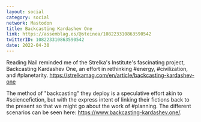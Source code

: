 ```yaml
---
layout: social
category: social
network: Mastodon
title: Backcasting Kardashev One
link: https://assemblag.es/@steinea/108223310863590542
twitterID: 108223310863590542
date: 2022-04-30
---
```


Reading Nail reminded me of the Strelka's Institute's fascinating project, Backcasting Kardashev One, an effort in rethinking #energy, #civilization, and #planetarity. <https://strelkamag.com/en/article/backcasting-kardashev-one>

The method of "backcasting" they deploy is a speculative effort akin to #sciencefiction, but with the express intent of linking their fictions back to the present so that we might go about the work of #planning. The different scenarios can be seen here: <https://www.backcasting-kardashev.one/>.
